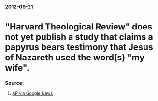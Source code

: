 ### [2012-09-21](/news/2012/09/21/index.md)

# "Harvard Theological Review" does not yet publish a study that claims a papyrus bears testimony that Jesus of Nazareth used the word(s) "my wife". 




### Source:

1. [AP via Google News](http://www.google.com/hostednews/ap/article/ALeqM5jkHzE91TtImDiLGeeXHCTcQpykcw?docId=10c470c348444f919ca69ffc638caaba)
